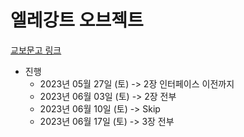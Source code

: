 # 엘레강트 오브젝트

[교보문고 링크](https://product.kyobobook.co.kr/detail/S000001902572)

* 진행
  * 2023년 05월 27일 (토) -> 2장 인터페이스 이전까지
  * 2023년 06월 03일 (토) -> 2장 전부
  * 2023년 06월 10일 (토) -> Skip
  * 2023년 06월 17일 (토) -> 3장 전부
